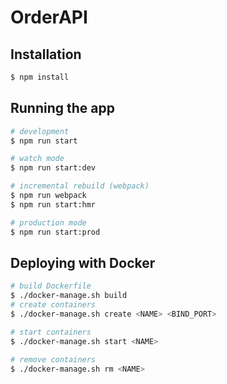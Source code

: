 # OrderAPI

## Installation

```bash
$ npm install
```

## Running the app

```bash
# development
$ npm run start

# watch mode
$ npm run start:dev

# incremental rebuild (webpack)
$ npm run webpack
$ npm run start:hmr

# production mode
$ npm run start:prod
```

## Deploying with Docker

```bash
# build Dockerfile
$ ./docker-manage.sh build
# create containers
$ ./docker-manage.sh create <NAME> <BIND_PORT>

# start containers
$ ./docker-manage.sh start <NAME>

# remove containers
$ ./docker-manage.sh rm <NAME>
```
